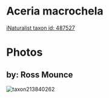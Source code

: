 
Aceria macrochela
=================
  
[iNaturalist taxon id: 487527](https://www.inaturalist.org/taxa/487527)
# Photos

## by: Ross Mounce
  
![taxon213840262](https://inaturalist-open-data.s3.amazonaws.com/photos/229119146/medium.jpg)